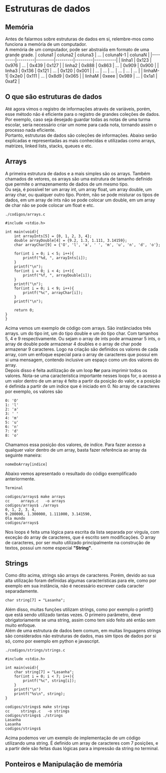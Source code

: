 # Estruturas de dados

## Memória
Antes de falarmos sobre estruturas de dados em si, relembre-mos como funciona a memória de um computador. <br>
A memória de um computador, pode ser abstraída em formato de uma grande grade.
| coluna1 | coluna2 | coluna3 |    ...  | colunaN-1 | colunaN |
|---------|---------|---------|---------|---------|-----------|
| linha1  |  0x123  |  0x976  |     ... |  0x439  |  0x127    |
| linha2  |  0x888  | 0x863   |     ... |  0x909  |  0x900    |
| linha3  |  0x136  | 0x121   |     ... |  0x120  |  0x001    |
|   ...   |  ...    | ...     |     ... |  ...    |  ...      |
| linhaM-1|  0x2e0  | 0x111   |     ... |  0x8d9  |  0x065    |
| linhaM  |  0xeee  | 0x989   |     ... |  0x1a1  |  0xaf2    |

## O que são estruturas de dados
Até agora vimos o registro de informações através de variáveis, porém, esse método não é eficiente para o registro de grandes coleções de dados. Por exemplo, caso seja desejado guardar todas as notas de uma turma escolar, sería necessário criar um nome para cada nota, tornando assim o processo nada eficiente. <br>
Portanto, estruturas de dados são coleções de informações. Abaixo serão explicadas e representadas as mais conhecidas e utilizadas como arrays, matrizes, linked lists, stacks, queues e etc.

## Arrays
A primeira estrutura de dados e a mais simples são os arrays. Também chamados de vetores, os arrays são uma estrutura de tamanho definido que permite o armazenamento de dados de um mesmo tipo. <br>
Ou seja, é possível ter um array int, um array float, um array double, um array char, ou qualquer outro tipo. Porém, não se pode misturar os tipos de dados, em um array de ints não se pode colocar um double, em um array de char não se pode colocar um float e etc. <br>
```
./codigos/arrays.c

#include <stdio.h>

int main(void){
    int arrayInts[5] = {0, 1, 2, 3, 4};
    double arrayDouble[4] = {9.2, 1.3, 1.111, 3.14159};
    char arrayChar[9] = {'O', 'l', 'a', ' ', 'm', 'u', 'n', 'd', 'o'};

    for(int i = 0; i < 5; i++){
        printf("%d, ", arrayInts[i]);
    }
    printf("\n");
    for(int i = 0; i < 4; i++){
        printf("%f, ", arrayDouble[i]);
    }
    printf("\n");
    for(int i = 0; i < 9; i++){
        printf("%c", arrayChar[i]);
    }
    printf("\n");

    return 0;
}
}
```
Acima vemos um exemplo de código com arrays. São instânciados três arrays. um do tipo int, um do tipo double e um do tipo char. Com tamanhos 5, 4 e 9 respectivamente. Ou sejam o array de ints pode armazenar 5 ints, o array de double pode armazenar 4 doubles e o array de char pode armazenar 9 caracteres. Logo na criação são definidos os valores de cada array, com um enfoque especial para o array de caracteres que possuí em si uma mensagem, contendo inclusive um espaço como um dos valores do array. <br>
Depois disso é feita autilização de um loop **for** para imprimir todos os valores. Nota-se uma caracteristica importante nesses loops for, o acesso a um valor dentro de um array é feito a partir da posição do valor, e a posição é definida a partir de um indice que é iniciado em 0. No array de caracteres por exemplo, os valores são 
```
0: 'O'
1: 'l'
2: 'a'
3: ' '
4: 'm'
5: 'u'
6: 'n'
7: 'd'
8: 'o'
```
Chamamos essa posição dos valores, de indíce. Para fazer acesso a qualquer valor dentro de um array, basta fazer referência ao array da seguinte maneira:
```
nomeDoArray[indice]
```
Abaixo vemos apresentado o resultado do código exemplificado anteriormente.
```
Terminal

codigos/arrays$ make arrays
cc     arrays.c   -o arrays
codigos/arrays$ ./arrays
0, 1, 2, 3, 4, 
9.200000, 1.300000, 1.111000, 3.141590, 
Ola mundo
codigos/arrays$
```
Nos loops é feita uma lógica para escrita da lista separada por virgula, com exceção do array de caracteres, que é escrito sem modificações. O array de caracteres, por ser muito utilizado principalmente na construção de textos, possuí um nome especial **"String"**.

## Strings
Como dito acima, strings são arrays de caracteres. Porém, devido ao sua alta utilização foram definidas algumas características para ele, como por exemplo em sua instância, não é necessário escrever cada caracter separadamente.
```
char string[7] = "Lasanha";
```
Além disso, muitas funções utilizam strings, como por exemplo o printf() que está sendo utilizado tantas vezes. O primeiro parâmetro, deve obrigatoriamente se uma string, assim como tem sido feito até então sem muito enfoque. <br>
Além de uma estrutura de dados bem comum, em muitas linguagens strings são considerados não estruturas de dados, mas sim tipos de dados por si só, como por exemplo em python e javascript. 
```
./codigos/strings/strings.c

#include <stdio.h> 

int main(void){
    char string[7] = "Lasanha";
    for(int i = 0; i < 7; i++){
        printf("%c", string[i]);
    }
    printf("\n")
    printf("%s\n", string);
}
```

```
codigos/strings$ make strings
cc     strings.c   -o strings
codigos/strings$ ./strings
Lasanha
Lasanha
codigos/strings$ 
```
Acima podemos ver um exemplo de implementação de um código utilizando uma string. É definido um array de caracteres com 7 posições, e a partir dele são feitas duas lógicas para a impressão da string no terminal. <br>
## Ponteiros e Manipulação de memória